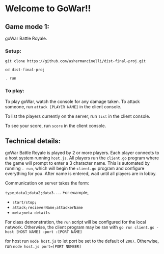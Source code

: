 

# Welcome to GoWar!!

## Game mode 1:
goWar Battle Royale.

### Setup:
 `git clone https://github.com/ashermancinelli/dist-final-proj.git`
 
 `cd dist-final-proj`
 
 `. run`

### To play:

To play goWar, watch the console for any damage taken. 
To attack someone, run `attack [PLAYER NAME]` in the client console.

To list the players currently on the server, run `list` in the client console.

To see your score, run `score` in the client console.

## Technical details:

goWar Battle Royale is played by 2 or more players. Each player connects to a host system running `host.js`. All players run the `client.go` program where the game will prompt to enter a 3 character name. This is automated by running `. run`, which will begin the `client.go` program and configure everything for you. After name is entered, wait until all players are in lobby.

Communication on server takes the form:


`type;data1;data2;data3...`. 
For example, 

- `start/stop;`
- `attack;recieverName;attackerName`
- `meta;meta details`


For class demonstration, the `run` script will be configured for the local network. Otherwise, the client program may be ran with `go run client.go -host [HOST NAME] -port :[PORT NAME]` 

for host run `node host.js` to let port be set to the default of `2007`. Otherwise, run `node host.js port=[PORT NUMBER]`
